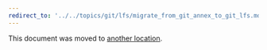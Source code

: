```yaml
---
redirect_to: '../../topics/git/lfs/migrate_from_git_annex_to_git_lfs.md'
---
```


This document was moved to [another location](../../topics/git/lfs/migrate_from_git_annex_to_git_lfs.md).

<!-- This redirect file can be deleted February 1, 2021, or later. -->
<!-- Before deletion, see: https://docs.gitlab.com/ee/development/documentation/#move-or-rename-a-page -->
